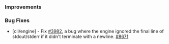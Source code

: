 ### Improvements

### Bug Fixes

- [cli/engine] - Fix [#3982](https://github.com/pulumi/pulumi/issues/3982), a bug
  where the engine ignored the final line of stdout/stderr if it didn't terminate
  with a newline. [#8671](https://github.com/pulumi/pulumi/pull/8671)
